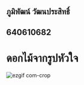 ## ภูมิพัฒน์ วัฒนประสิทธิ์
## 640610682
# ดอกไม้จากรูปหัวใจ
![ezgif com-crop](https://user-images.githubusercontent.com/95070986/221923527-725d789a-8587-4765-8941-0c785158fce6.gif)
